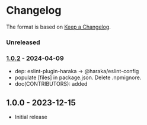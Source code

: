 # Changelog

The format is based on [Keep a Changelog](https://keepachangelog.com/).

### Unreleased

### [1.0.2] - 2024-04-09

- dep: eslint-plugin-haraka -> @haraka/eslint-config
- populate [files] in package.json. Delete .npmignore.
- doc(CONTRIBUTORS): added

## 1.0.0 - 2023-12-15

- Initial release

[1.0.1]: https://github.com/haraka/haraka-plugin-dns-list/releases/tag/1.0.1
[1.0.2]: https://github.com/haraka/haraka-plugin-dns-list/releases/tag/1.0.2
